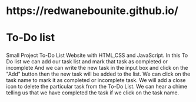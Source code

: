 <h1> https://redwanebounite.github.io/ </h1>
<h1>To-Do list</h1>
<h3></h3>Small Project</h3>
To-Do List Website with HTML,CSS and JavaScript. In this To Do list we can add our task list and mark that task as completed or incomplete And we can write the new task in the input box and click on the "Add" button then the new task will be added to the list. We can click on the task name to mark it as completed or incomplete task. We will add a close icon to delete the particular task from the To-Do List. We can hear a chime telling us that we have completed the task if we click on the task name.
